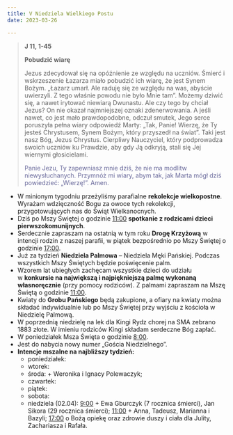 ```yaml
---
title: V Niedziela Wielkiego Postu
date: 2023-03-26

---
```


> **J 11, 1-45**
>
> **Pobudzić wiarę**
>
> Jezus zdecydował się na opóźnienie ze względu na uczniów. Śmierć i wskrzeszenie Łazarza miało pobudzić ich wiarę, że jest Synem Bożym. „Łazarz umarł. Ale raduję się ze względu na was, abyście uwierzyli. Z tego właśnie powodu nie było Mnie tam”. Możemy dziwić się, a nawet irytować niewiarą Dwunastu. Ale czy tego by chciał Jezus? On nie okazał najmniejszej oznaki zdenerwowania. A jeśli nawet, co jest mało prawdopodobne, odczuł smutek, Jego serce poruszyła pełna wiary odpowiedź Marty: „Tak, Panie! Wierzę, że Ty jesteś Chrystusem, Synem Bożym, który przyszedł na świat”. Taki jest nasz Bóg, Jezus Chrystus. Cierpliwy Nauczyciel, który podprowadza swoich uczniów ku Prawdzie, aby gdy Ją odkryją, stali się Jej wiernymi głosicielami.
>
> <span style="color: #666699;">Panie Jezu, Ty zapewniasz mnie dziś, że nie ma modlitw niewysłuchanych. Przymnóż mi wiary, abym tak, jak Marta mógł dziś powiedzieć: „Wierzę!”. Amen.
> &nbsp;

- W minionym tygodniu przeżyliśmy parafialne **rekolekcje wielkopostne**. Wyrażam wdzięczność Bogu za owoce tych rekolekcji, przygotowujących nas do Świąt Wielkanocnych.
- Dziś po Mszy Świętej o godzinie <u>11:00</u> **spotkanie z rodzicami dzieci pierwszokomunijnych**.
- Serdecznie zapraszam na ostatnią w tym roku **Drogę Krzyżową** w intencji rodzin z naszej parafii, w piątek bezpośrednio po Mszy Świętej o godzinie <u>17:00</u>.
- Już za tydzień **Niedziela Palmowa** – Niedziela Męki Pańskiej. Podczas wszystkich Mszy Świętych będzie poświęcenie palm.
- Wzorem lat ubiegłych zachęcam wszystkie dzieci do udziału w **konkursie na największą i najpiękniejszą palmę wykonaną własnoręcznie** (przy pomocy rodziców). Z palmami zapraszam na Mszę Świętą o godzinie <u>11:00</u>.
- Kwiaty do **Grobu Pańskiego** będą zakupione, a ofiary na kwiaty można składać indywidualnie lub po Mszy Świętej przy wyjściu z kościoła w Niedzielę Palmową.
- W poprzednią niedzielę na lek dla Kingi Rydz chorej na SMA zebrano 1883 złote. W imieniu rodziców Kingi składam serdeczne Bóg zapłać.
- W poniedziałek Msza Święta o godzinie <u>8:00</u>.
- Jest do nabycia nowy numer „Gościa Niedzielnego”.
- **Intencje mszalne na najbliższy tydzień:**
  - poniedziałek:
  - wtorek:
  - środa: + Weronika i Ignacy Polewaczyk;
  - czwartek:
  - piątek:
  - sobota:
  - niedziela (02.04): <u>9:00</u> + Ewa Gburczyk (7 rocznica śmierci), Jan Sikora (29 rocznica śmierci); <u>11:00</u> + Anna, Tadeusz, Marianna i Bazyli; <u>17:00</u> o Bożą opiekę oraz zdrowie duszy i ciała dla Julity, Zachariasza i Rafała.

